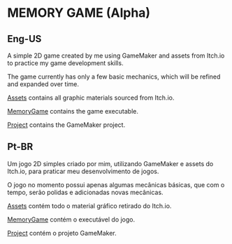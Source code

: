 # MEMORY GAME (Alpha)

## Eng-US  
A simple 2D game created by me using GameMaker and assets from Itch.io to practice my game development skills.  

The game currently has only a few basic mechanics, which will be refined and expanded over time.  

[Assets](/Assets) contains all graphic materials sourced from Itch.io.  

[MemoryGame](/MemoryGame) contains the game executable.  

[Project](/Project) contains the GameMaker project.

## Pt-BR
Um jogo 2D simples criado por mim, utilizando GameMaker e assets do Itch.io, para praticar meu desenvolvimento de jogos.

O jogo no momento possui apenas algumas mecânicas básicas, que com o tempo, serão polidas e adicionadas novas mecânicas.

[Assets](/Assets) contém todo o material gráfico retirado do Itch.io.

[MemoryGame](/MemoryGame) contém o executável do jogo.

[Project](/Project) contém o projeto GameMaker. 